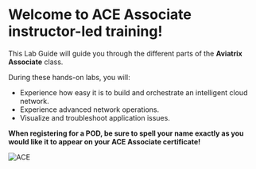 # Welcome to ACE Associate instructor-led training!  

This Lab Guide will guide you through the different parts of the **Aviatrix Associate** class.

During these hands-on labs, you will:

* Experience how easy it is to build and orchestrate an intelligent cloud network.
* Experience advanced network operations.
* Visualize and troubleshoot application issues.

**When registering for a POD, be sure to spell your name exactly as you would like it to appear on your ACE Associate certificate!**

![ACE](../../docs/_logos/ace_associate_banner.png)
